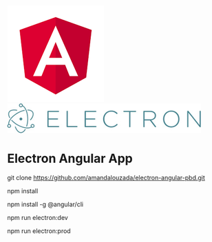 
[![Angular Logo](./logo-angular.jpg)](https://angular.io/) [![Electron Logo](./logo-electron.jpg)](https://electron.atom.io/)

# Electron Angular App




git clone https://github.com/amandalouzada/electron-angular-pbd.git

npm install



npm install -g @angular/cli

npm run electron:dev

npm run electron:prod

